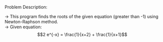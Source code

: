 Problem Description:  

-> This program finds the roots of the given equation (greater than -1) using Newton-Raphson method.  
-> Given equation:  
$$2 e^{-x} = \frac{1}{x+2} + \frac{1}{x+1}$$
